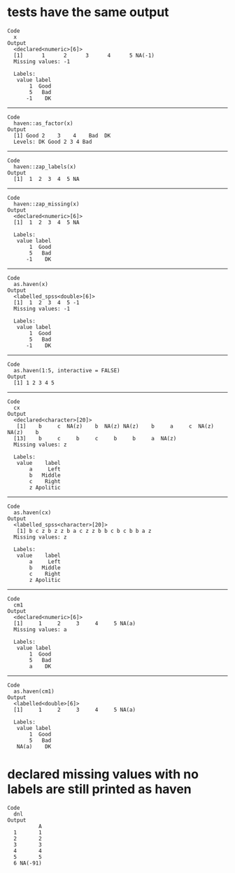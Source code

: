 # tests have the same output

    Code
      x
    Output
      <declared<numeric>[6]>
      [1]      1      2      3      4      5 NA(-1)
      Missing values: -1
      
      Labels:
       value label
           1  Good
           5   Bad
          -1    DK

---

    Code
      haven::as_factor(x)
    Output
      [1] Good 2    3    4    Bad  DK  
      Levels: DK Good 2 3 4 Bad

---

    Code
      haven::zap_labels(x)
    Output
      [1]  1  2  3  4  5 NA

---

    Code
      haven::zap_missing(x)
    Output
      <declared<numeric>[6]>
      [1]  1  2  3  4  5 NA
      
      Labels:
       value label
           1  Good
           5   Bad
          -1    DK

---

    Code
      as.haven(x)
    Output
      <labelled_spss<double>[6]>
      [1]  1  2  3  4  5 -1
      Missing values: -1
      
      Labels:
       value label
           1  Good
           5   Bad
          -1    DK

---

    Code
      as.haven(1:5, interactive = FALSE)
    Output
      [1] 1 2 3 4 5

---

    Code
      cx
    Output
      <declared<character>[20]>
       [1]    b     c  NA(z)    b  NA(z) NA(z)    b     a     c  NA(z) NA(z)    b 
      [13]    b     c     b     c     b     b     a  NA(z)
      Missing values: z
      
      Labels:
       value    label
           a     Left
           b   Middle
           c    Right
           z Apolitic

---

    Code
      as.haven(cx)
    Output
      <labelled_spss<character>[20]>
       [1] b c z b z z b a c z z b b c b c b b a z
      Missing values: z
      
      Labels:
       value    label
           a     Left
           b   Middle
           c    Right
           z Apolitic

---

    Code
      cm1
    Output
      <declared<numeric>[6]>
      [1]     1     2     3     4     5 NA(a)
      Missing values: a
      
      Labels:
       value label
           1  Good
           5   Bad
           a    DK

---

    Code
      as.haven(cm1)
    Output
      <labelled<double>[6]>
      [1]     1     2     3     4     5 NA(a)
      
      Labels:
       value label
           1  Good
           5   Bad
       NA(a)    DK

# declared missing values with no labels are still printed as haven

    Code
      dnl
    Output
              A
      1       1
      2       2
      3       3
      4       4
      5       5
      6 NA(-91)

